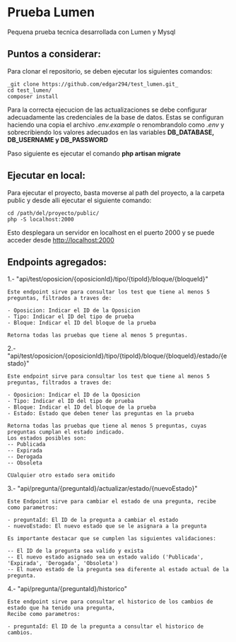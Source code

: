 # Prueba Lumen

Pequena prueba tecnica desarrollada con Lumen y Mysql

## Puntos a considerar:

Para clonar el repositorio, se deben ejecutar los siguientes comandos:

    _git clone https://github.com/edgar294/test_lumen.git_
    cd test_lumen/
    composer install

Para la correcta ejecucion de las actualizaciones se debe configurar adecuadamente las credenciales
de la base de datos. Estas se configuran haciendo una copia el archivo _.env.example_ o renombrandolo 
como _.env_ y sobrecribiendo los valores adecuados en las variables __DB_DATABASE, DB_USERNAME y DB_PASSWORD__

Paso siguiente es ejecutar el comando
__php artisan migrate__

## Ejecutar en local:

Para ejecutar el proyecto, basta moverse al path del proyecto, a la carpeta public y desde alli ejecutar
el siguiente comando:

    cd /path/del/proyecto/public/
    php -S localhost:2000

Esto desplegara un servidor en localhost en el puerto 2000 y se puede acceder desde [http://localhost:2000](http://localhost:2000)

## Endpoints agregados:

1.- "api/test/oposicion/{oposicionId}/tipo/{tipoId}/bloque/{bloqueId}"

    Este endpoint sirve para consultar los test que tiene al menos 5 preguntas, filtrados a traves de:

    - Oposicion: Indicar el ID de la Oposicion
    - Tipo: Indicar el ID del tipo de prueba    
    - Bloque: Indicar el ID del bloque de la prueba

    Retorna todas las pruebas que tiene al menos 5 preguntas.

2.- "api/test/oposicion/{oposicionId}/tipo/{tipoId}/bloque/{bloqueId}/estado/{estado}"
    
    Este endpoint sirve para consultar los test que tiene al menos 5 preguntas, filtrados a traves de:

    - Oposicion: Indicar el ID de la Oposicion
    - Tipo: Indicar el ID del tipo de prueba    
    - Bloque: Indicar el ID del bloque de la prueba
    - Estado: Estado que deben tener las preguntas en la prueba

    Retorna todas las pruebas que tiene al menos 5 preguntas, cuyas preguntas cumplan el estado indicado.
    Los estados posibles son:
    -- Publicada
    -- Expirada
    -- Derogada
    -- Obsoleta

    CUalquier otro estado sera omitido

3.- "api/pregunta/{preguntaId}/actualizar/estado/{nuevoEstado}"

    Este Endpoint sirve para cambiar el estado de una pregunta, recibe como parametros:

    - preguntaId: El ID de la pregunta a cambiar el estado
    - nuevoEstado: El nuevo estado que se le asignara a la pregunta

    Es importante destacar que se cumplen las siguientes validaciones:

    -- El ID de la pregunta sea valido y exista
    -- El nuevo estado asignado sea un estado valido ('Publicada', 'Expirada', 'Derogada', 'Obsoleta')
    -- El nuevo estado de la pregunta sea diferente al estado actual de la pregunta.

4.- "api/pregunta/{preguntaId}/historico"

    Este endpoint sirve para consultar el historico de los cambios de estado que ha tenido una pregunta,
    Recibe como parametros:

    - preguntaId: El ID de la pregunta a consultar el historico de cambios.



